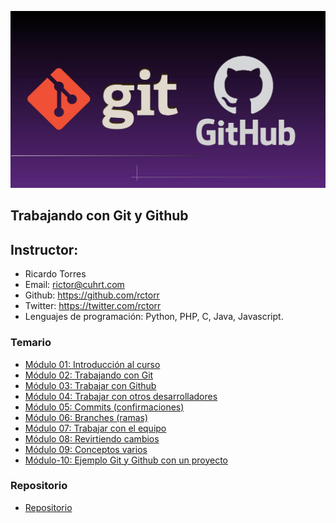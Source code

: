 ![Git y Github](Media/git-y-github.jpg)

## Trabajando con Git y Github

## Instructor:

- Ricardo Torres
- Email: rictor@cuhrt.com
- Github: https://github.com/rctorr
- Twitter: https://twitter.com/rctorr
- Lenguajes de programación: Python, PHP, C, Java, Javascript.

### Temario 
 
 - [Módulo 01: Introducción al curso](Modulo-01/Readme.md)
 - [Módulo 02: Trabajando con Git](Modulo-02/Readme.md)
 - [Módulo 03: Trabajar con Github](Modulo-03/Readme.md)
 - [Módulo 04: Trabajar con otros desarrolladores](Modulo-04/Readme.md)
 - [Módulo 05: Commits (confirmaciones)](Modulo-05/Readme.md)
 - [Módulo 06: Branches (ramas)](Modulo-06/Readme.md)
 - [Módulo 07: Trabajar con el equipo](Modulo-07/Readme.md)
 - [Módulo 08: Revirtiendo cambios](Modulo-08/Readme.md)
 - [Módulo 09: Conceptos varios](Modulo-09/Readme.md)
 - [Módulo-10: Ejemplo Git y Github con un proyecto](Modulo-10/Readme.md) 

### Repositorio

- [Repositorio](https://github.com/rctorr/Trabajando-con-Git-y-Github)

